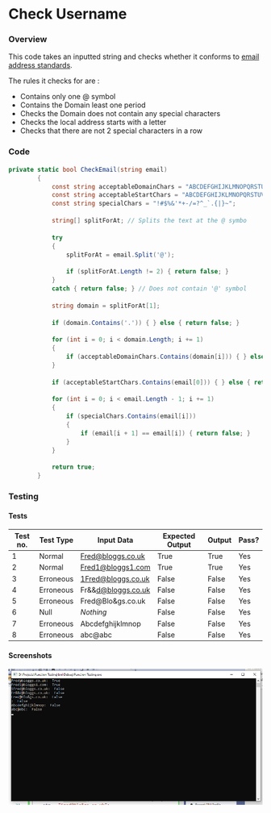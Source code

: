 # Check Username

### Overview
This code takes an inputted  string and checks whether it conforms to [email address standards](http://rumkin.com/software/email/rules.php).

The rules it checks for are :
* Contains only one @ symbol
* Contains the Domain least one period
* Checks the Domain does not contain any special characters
* Checks the local address starts with a letter
* Checks that there are not 2 special characters in a row


### Code
```csharp
private static bool CheckEmail(string email)
        {
            const string acceptableDomainChars = "ABCDEFGHIJKLMNOPQRSTUVWXYZabcdefghijklmnopqrstuvwxyz0123456789-.";
            const string acceptableStartChars = "ABCDEFGHIJKLMNOPQRSTUVWXYZabcdefghijklmnopqrstuvwxyz";
            const string specialChars = "!#$%&'*+-/=?^_`.{|}~";

            string[] splitForAt; // Splits the text at the @ symbo

            try
            {
                splitForAt = email.Split('@');

                if (splitForAt.Length != 2) { return false; }
            }
            catch { return false; } // Does not contain '@' symbol

            string domain = splitForAt[1];

            if (domain.Contains('.')) { } else { return false; }

            for (int i = 0; i < domain.Length; i += 1)
            {
                if (acceptableDomainChars.Contains(domain[i])) { } else { return false; }
            }

            if (acceptableStartChars.Contains(email[0])) { } else { return false; }

            for (int i = 0; i < email.Length - 1; i += 1)
            {
                if (specialChars.Contains(email[i]))
                {
                    if (email[i + 1] == email[i]) { return false; }
                }
            }

            return true;
        }

```
### Testing

#### Tests

Test no. | Test Type | Input Data | Expected Output | Output | Pass?
---------|-----------|------------|-----------------|--------|------
1  |Normal|Fred@bloggs.co.uk|True|True| Yes
2  |Normal|Fred1@bloggs1.com|True|True| Yes
3  |Erroneous|1Fred@bloggs.co.uk|False|False| Yes
4  |Erroneous|Fr&&d@bloggs.co.uk|False|False| Yes
5  |Erroneous|Fred@Blo&gs.co.uk|False|False| Yes
6  |Null|*Nothing*|False|False| Yes
7  |Erroneous|Abcdefghijklmnop|False|False| Yes
8  |Erroneous|abc@abc|False|False| Yes

#### Screenshots
![](https://raw.githubusercontent.com/joesunley/NEA-Project/master/Resources/CheckEmail%20Testing%20Screenshots.png)
